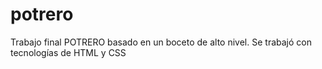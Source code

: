 # potrero

Trabajo final POTRERO basado en un boceto de alto nivel.
Se trabajó con tecnologías de HTML y CSS


